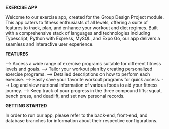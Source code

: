 **EXERCISE APP**

Welcome to our exercise app, created for the Group Design Project module.
This app caters to fitness enthusiasts of all levels, offering a suite of features to track, plan, and enhance your workout and diet regimes.
Built with a comprehensive stack of languages and technologies including Typescript, Python with Express, MySQL, and Expo Go, our app delivers a seamless and interactive user experience.

**FEATURES**

--> Access a wide range of exercise programs suitable for different fitness levels and goals.
--> Tailor your workout plan by creating personalized exercise programs.
--> Detailed descriptions on how to perform each exercise.
--> Easily save your favorite workout programs for quick access.
--> Log and view nutrional information of various foods to aid your fitness journey.
--> Keep track of your progress in the three compound lifts: squat, bench press, and deadlift, and set new personal records.

**GETTING STARTED**

In order to run our app, please refer to the back-end, front-end, and database branches for information about their respective configurations.

